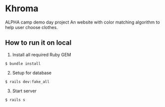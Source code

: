 # Khroma
ALPHA camp demo day project
An website with color matching algorithm to help user choose clothes.

## How to run it on local

1. Install all required Ruby GEM
```
$ bundle install
```

2. Setup for database
```
$ rails dev:fake_all
```

3. Start server
```
$ rails s
```